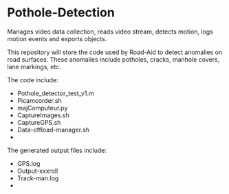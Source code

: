 # Pothole-Detection
Manages video data collection, reads video stream, detects motion, logs motion events and exports objects.

This repository will store the code used by Road-Aid to detect anomalies on road surfaces.  These anomalies include potholes, cracks, manhole covers, lane markings, etc.

The code include:
  - Pothole_detector_test_v1.m
  - Picamcorder.sh
  - majComputeur.py
  - CaptureImages.sh
  - CaptureGPS.sh
  - Data-offload-manager.sh
  - 
  
 The generated output files include:
  - GPS.log
  - Output-xxxroll
  - Track-man.log
  - 
